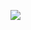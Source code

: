 ![](https://komarev.com/ghpvc/?username=1mm0ral&label=STALKERS&color=blueviolet&style=for-the-badge)
